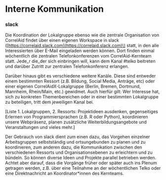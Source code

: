 # Interne Kommunikation

### slack

Die Koordination der Lokalgruppe ebenso wie die zentrale Organisation von CorrelAid findet über einen eigenen Workspace in slack \([https://correlaid.slack.com](https://correlaid.slack.com)\) statt, in den alle Interessierten über E-Mail eingeladen werden können. Dort finden einmal wöchentlich die zentralen Telefonkonferenzen vom CorrelAid-Kernteam statt. Jede\_r die\_der sich einbringen will, kann dem Kanal \#telko beitreten und darüber Zutritt zur zentralen Telefonkonferenz erlangen.

Darüber hinaus gibt es verschiedene weitere Kanäle. Diese sind entweder einem bestimmten Ressort \(z.B. Bildung, Social Media, Anträge, etc\) oder einer eigenen CorrelAidX-Lokalgruppe \(Berlin, Bremen, Dortmund, Mannheim, Rhein/Main, etc.\) gewidmet. Auch hierfür gilt: Wer Interesse hat, sich zu konkreten Themenbereichen oder in einer bestimmten Lokalgruppe zu beteiligen, tritt dem jeweiligen Kanal bei.

\[Liste 1. Lokalgruppen, 2. Ressorts: Projektideen ausdenken, gegenseitiges Erlernen von Programmiersprachen \(z.B. R oder Python\), koordinieren unsere Webpräsenz, planen zusätzliche Weiterbildungsangebote und Veranstaltungen und vieles mehr.\]

Der Gebrauch von slack dient zum einen dazu, das Vorgehen einzelner Arbeitsgruppen selbstständig und ortsungebunden zu planen und zu koordinieren, zum anderen dazu, die Kommunikation zwischen den verschiedenen Ressorts und Organisationsebenen zu erleichtern und zu bündeln. So können diverse Ideen und Projekte parallel betrieben werden. Achtet aber darauf, dass die Vorgänge früher oder später auch ins Plenum getragen werden, z.B. über eine Teilnahme an der wöchentlichen Telko oder eine Direktnachricht an Koordinator\*innen des Kernteams.

